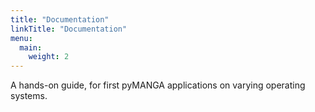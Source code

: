 ```yaml
---
title: "Documentation"
linkTitle: "Documentation"
menu:
  main:
    weight: 2
---
```

A hands-on guide, for first pyMANGA applications on varying operating systems.
